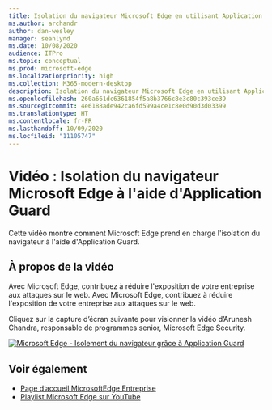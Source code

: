 ```yaml
---
title: Isolation du navigateur Microsoft Edge en utilisant Application Guard
ms.author: archandr
author: dan-wesley
manager: seanlynd
ms.date: 10/08/2020
audience: ITPro
ms.topic: conceptual
ms.prod: microsoft-edge
ms.localizationpriority: high
ms.collection: M365-modern-desktop
description: Isolation du navigateur Microsoft Edge en utilisant Application Guard
ms.openlocfilehash: 260a661dc6361854f5a8b3766c8e3c80c393ce39
ms.sourcegitcommit: 4e6188ade942ca6fd599a4ce1c8e0d90d3d03399
ms.translationtype: HT
ms.contentlocale: fr-FR
ms.lasthandoff: 10/09/2020
ms.locfileid: "11105747"
---
```

# Vidéo : Isolation du navigateur Microsoft Edge à l'aide d'Application Guard

Cette vidéo montre comment Microsoft Edge prend en charge l'isolation du navigateur à l'aide d'Application Guard.

## À propos de la vidéo

Avec Microsoft Edge, contribuez à réduire l'exposition de votre entreprise aux attaques sur le web. Avec Microsoft Edge, contribuez à réduire l'exposition de votre entreprise aux attaques sur le web.

Cliquez sur la capture d’écran suivante pour visionner la vidéo d’Arunesh Chandra, responsable de programmes senior, Microsoft Edge Security.

[![Microsoft Edge - Isolement du navigateur grâce à Application Guard](https://res.cloudinary.com/marcomontalbano/image/upload/v1602180267/video_to_markdown/images/youtube--zQjaRqNXMqw-c05b58ac6eb4c4700831b2b3070cd403.jpg)](https://www.youtube.com/watch?v=zQjaRqNXMqw&t=3s "Microsoft Edge - Browser isolation using Application Guard")

## Voir également

- [Page d’accueil MicrosoftEdge Entreprise](https://aka.ms/EdgeEnterprise)
- [Playlist Microsoft Edge sur YouTube](https://www.youtube.com/playlist?list=PLXtHYVsvn_b-uXh1tMeYpT-0iD8tD3tFy)
